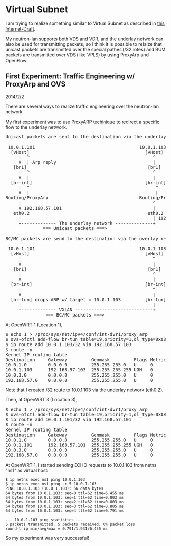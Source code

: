 Virtual Subnet
==============

I am trying to realize something similar to Virtual Subnet as described in [this Internet-Draft](http://tools.ietf.org/id/draft-xu-virtual-subnet-11.txt).

My neutron-lan supports both VDS and VDR, and the underlay network can also be used for transmitting packets,
so I think it is possible to relaize that unicast packets are transmitted over
the special pathes (/32 rotes) and BUM packets are transmitted over VDS (like VPLS) by using ProxyArp and OpenFlow.

First Experiment: Traffic Engineering w/ ProxyArp and OVS
---------------------------------------------------------

2014/2/2

There are several ways to realize traffic engineering over the neutron-lan network.

My first experiment was to use ProxyARP techinique to redirect a specific flow to the underlay network.

<pre>
Unicast packets are sent to the destination via the underlay network:

 10.0.1.101                                       10.0.1.103
  [vHost]                                           [vHost]
     |  ^                                              ^
     V  | Arp reply                                    |
   [br1]                                             [br1]
     |  ^                                              ^
     V  |                                              |
  [br-int]                                          [br-int]
     |  ^                                               ^
     V  |                                               |
Routing/ProxyArp                                  Routing/ProxyARP
     |                                                 ^
     V 192.168.57.101                                  |
   eth0.2                                            eth0.2
     |                                                 | 192.168.57.103
     +------------- The underlay network --------------+
              === Unicast packets ===>

BC/MC packets are send to the destination via the overlay network:

 10.0.1.101                                       10.0.1.103
  [vHost]                                           [vHost]
     |                                                 ^
     V                                                 |
   [br1]                                             [br1]
     |                                                 ^
     V                                                 |
  [br-int]                                          [br-int]
     |                                                 ^
     V                                                 |
  [br-tun] drops ARP w/ target = 10.0.1.103         [br-tun]
     |                                                 |
     +------------- VXLAN -----------------------------+
               === BC/MC packets ===>
</pre>

At OpenWRT 1 (Location 1),
<pre>
$ echo 1 > /proc/sys/net/ipv4/conf/int-dvr1/proxy_arp
$ ovs-ofctl add-flow br-tun table=19,priority=1,dl_type=0x0806,dl_vlan=1,nw_dst=10.0.1.103,actions=drop')
$ ip route add 10.0.1.103/32 via 192.168.57.103
$ route -n
Kernel IP routing table
Destination     Gateway         Genmask         Flags Metric Ref    Use Iface
10.0.1.0        0.0.0.0         255.255.255.0   U     0      0        0 int-dvr1
10.0.1.103      192.168.57.103  255.255.255.255 UGH   0      0        0 eth0.2
10.0.3.0        0.0.0.0         255.255.255.0   U     0      0        0 int-dvr3
192.168.57.0    0.0.0.0         255.255.255.0   U     0      0        0 eth0.2
</pre>
Note that I created /32 route to 10.0.1.103 via the underlay network (eth0.2).

Then, at OpenWRT 3 (Location 3),
<pre>
$ echo 1 > /proc/sys/net/ipv4/conf/int-dvr1/proxy_arp
$ ovs-ofctl add-flow br-tun table=19,priority=1,dl_type=0x0806,dl_vlan=1,nw_dst=10.0.1.101,actions=drop')
$ ip route add 10.0.1.101/32 via 192.168.57.101
$ route -n
Kernel IP routing table
Destination     Gateway         Genmask         Flags Metric Ref    Use Iface
10.0.1.0        0.0.0.0         255.255.255.0   U     0      0        0 int-dvr1
10.0.1.101      192.168.57.101  255.255.255.255 UGH   0      0        0 eth0.2
10.0.3.0        0.0.0.0         255.255.255.0   U     0      0        0 int-dvr3
192.168.57.0    0.0.0.0         255.255.255.0   U     0      0        0 eth0.2
</pre>

At OpenWRT 1, I started sending ECHO requests to 10.0.1.103 from netns "ns1" as virtual host:

    $ ip netns exec ns1 ping 10.0.1.103
    $ ip netns exec ns1 ping -c 5 10.0.1.103
    PING 10.0.1.103 (10.0.1.103): 56 data bytes
    64 bytes from 10.0.1.103: seq=0 ttl=62 time=6.455 ms
    64 bytes from 10.0.1.103: seq=1 ttl=62 time=0.803 ms
    64 bytes from 10.0.1.103: seq=2 ttl=62 time=0.803 ms
    64 bytes from 10.0.1.103: seq=3 ttl=62 time=0.805 ms
    64 bytes from 10.0.1.103: seq=4 ttl=62 time=0.791 ms
    
    --- 10.0.1.103 ping statistics ---
    5 packets transmitted, 5 packets received, 0% packet loss
    round-trip min/avg/max = 0.791/1.931/6.455 ms

So my experiment was very successful!

